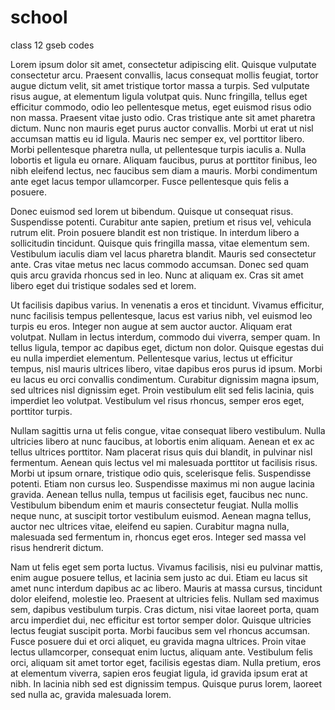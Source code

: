 # school
class 12 gseb codes


Lorem ipsum dolor sit amet, consectetur adipiscing elit. Quisque vulputate consectetur arcu. Praesent convallis, lacus consequat mollis feugiat, tortor augue dictum velit, sit amet tristique tortor massa a turpis. Sed vulputate risus augue, at elementum ligula volutpat quis. Nunc fringilla, tellus eget efficitur commodo, odio leo pellentesque metus, eget euismod risus odio non massa. Praesent vitae justo odio. Cras tristique ante sit amet pharetra dictum. Nunc non mauris eget purus auctor convallis. Morbi ut erat ut nisl accumsan mattis eu id ligula. Mauris nec semper ex, vel porttitor libero. Morbi pellentesque pharetra nulla, ut pellentesque turpis iaculis a. Nulla lobortis et ligula eu ornare. Aliquam faucibus, purus at porttitor finibus, leo nibh eleifend lectus, nec faucibus sem diam a mauris. Morbi condimentum ante eget lacus tempor ullamcorper. Fusce pellentesque quis felis a posuere.

Donec euismod sed lorem ut bibendum. Quisque ut consequat risus. Suspendisse potenti. Curabitur ante sapien, pretium et risus vel, vehicula rutrum elit. Proin posuere blandit est non tristique. In interdum libero a sollicitudin tincidunt. Quisque quis fringilla massa, vitae elementum sem. Vestibulum iaculis diam vel lacus pharetra blandit. Mauris sed consectetur ante. Cras vitae metus nec lacus commodo accumsan. Donec sed quam quis arcu gravida rhoncus sed in leo. Nunc at aliquam ex. Cras sit amet libero eget dui tristique sodales sed et lorem.

Ut facilisis dapibus varius. In venenatis a eros et tincidunt. Vivamus efficitur, nunc facilisis tempus pellentesque, lacus est varius nibh, vel euismod leo turpis eu eros. Integer non augue at sem auctor auctor. Aliquam erat volutpat. Nullam in lectus interdum, commodo dui viverra, semper quam. In tellus ligula, tempor ac dapibus eget, dictum non dolor. Quisque egestas dui eu nulla imperdiet elementum. Pellentesque varius, lectus ut efficitur tempus, nisl mauris ultrices libero, vitae dapibus eros purus id ipsum. Morbi eu lacus eu orci convallis condimentum. Curabitur dignissim magna ipsum, sed ultrices nisl dignissim eget. Proin vestibulum elit sed felis lacinia, quis imperdiet leo volutpat. Vestibulum vel risus rhoncus, semper eros eget, porttitor turpis.

Nullam sagittis urna ut felis congue, vitae consequat libero vestibulum. Nulla ultricies libero at nunc faucibus, at lobortis enim aliquam. Aenean et ex ac tellus ultrices porttitor. Nam placerat risus quis dui blandit, in pulvinar nisl fermentum. Aenean quis lectus vel mi malesuada porttitor ut facilisis risus. Morbi ut ipsum ornare, tristique odio quis, scelerisque felis. Suspendisse potenti. Etiam non cursus leo. Suspendisse maximus mi non augue lacinia gravida. Aenean tellus nulla, tempus ut facilisis eget, faucibus nec nunc. Vestibulum bibendum enim et mauris consectetur feugiat. Nulla mollis neque nunc, at suscipit tortor vestibulum euismod. Aenean magna tellus, auctor nec ultrices vitae, eleifend eu sapien. Curabitur magna nulla, malesuada sed fermentum in, rhoncus eget eros. Integer sed massa vel risus hendrerit dictum.

Nam ut felis eget sem porta luctus. Vivamus facilisis, nisi eu pulvinar mattis, enim augue posuere tellus, et lacinia sem justo ac dui. Etiam eu lacus sit amet nunc interdum dapibus ac ac libero. Mauris at massa cursus, tincidunt dolor eleifend, molestie leo. Praesent at ultricies felis. Nullam sed maximus sem, dapibus vestibulum turpis. Cras dictum, nisi vitae laoreet porta, quam arcu imperdiet dui, nec efficitur est tortor semper dolor. Quisque ultricies lectus feugiat suscipit porta. Morbi faucibus sem vel rhoncus accumsan. Fusce posuere dui et orci aliquet, eu gravida magna ultrices. Proin vitae lectus ullamcorper, consequat enim luctus, aliquam ante. Vestibulum felis orci, aliquam sit amet tortor eget, facilisis egestas diam. Nulla pretium, eros at elementum viverra, sapien eros feugiat ligula, id gravida ipsum erat at nibh. In lacinia nibh sed est dignissim tempus. Quisque purus lorem, laoreet sed nulla ac, gravida malesuada lorem. 
